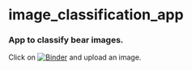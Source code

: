 # image_classification_app

### App to classify bear images.

Click on [![Binder](https://mybinder.org/badge_logo.svg)](https://mybinder.org/v2/gh/elephantcastle/image_classification_app/main?urlpath=%2Fvoila%2Frender%2Fbear_classifier.ipynb) and upload an image.
